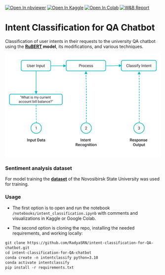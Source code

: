 [![Open In nbviewer](https://img.shields.io/badge/Jupyter-nbviewer-orange?logo=jupyter)](
https://nbviewer.org/github/RadyaSRN/intent-classification-for-QA-chatbot/blob/main/notebooks/intent_classification.ipynb)
[![Open In Kaggle](https://kaggle.com/static/images/open-in-kaggle.svg)](
https://www.kaggle.com/kernels/welcome?src=https://github.com/RadyaSRN/intent-classification-for-QA-chatbot/blob/main/notebooks/intent_classification.ipynb)
[![Open In Colab](https://colab.research.google.com/assets/colab-badge.svg)](
https://colab.research.google.com/github/RadyaSRN/intent-classification-for-QA-chatbot/blob/main/notebooks/intent_classification.ipynb)
[![W&B Report](https://img.shields.io/badge/Weights%20&%20Biases-Report-orange?logo=weightsandbiases)](
https://wandb.ai/radyasrn-mipt/NLP-spring-2025/reports/intent-classification-for-QA-chatbot--VmlldzoxNDI1MzExMg)

# Intent Classification for QA Chatbot
Classification of user intents in their requests to the university QA chatbot using the **[RuBERT](https://huggingface.co/DeepPavlov/rubert-base-cased) model**, its modifications, and various techniques.

![Illustration](images/intent-classification-illustration.png)

### Sentiment analysis dataset
For model training the **[dataset](https://www.kaggle.com/datasets/constantinwerner/qa-intents-dataset-university-domain)** of the Novosibirsk State University was used for training.

### Usage
* The first option is to open and run the notebook `/notebooks/intent_classification.ipynb` with comments and visualizations in Kaggle or Google Colab.

* The second option is cloning the repo, installing the needed requirements, and working locally:
```
git clone https://github.com/RadyaSRN/intent-classification-for-QA-chatbot.git
cd intent-classification-for-QA-chatbot
conda create -n intentclassify python=3.10
conda activate intentclassify
pip install -r requirements.txt
```
